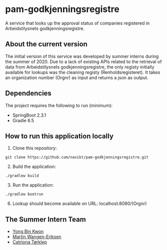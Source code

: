 # pam-godkjenningsregistre
A service that looks up the approval status of companies registered in Arbeidstilysnets godkjenningsregistre.

## About the current version
The initial version of this service was developed by summer interns during the summer of 2020. Due to a lack of existing APIs related to the retrieval of data from Arbeidstilysnets godkjenningsregistre, the only registy initially available for lookups was the cleaning registy (Renholdsregisteret). It takes an organization number (Orgnr) as input and returns a json as output.
 
## Dependencies
The project requires the following to run (minimum):
- SpringBoot 2.3.1
- Gradle 6.5

## How to run this application locally
1. Clone this repository:
```
git clone https://github.com/navikt/pam-godkjenningsregistre.git
```
2. Build the application:
```
./gradlew build
```
3. Run the application:
```
./gradlew bootrun
```
6. Lookup should become available on URL: localhost:8080/(Orgnr)

## The Summer Intern Team
* [Yong Bin Kwon](https://github.com/yongbinkwon)
* [Martin Wangen-Eriksen](https://github.com/martinwe001)
* [Catriona Tørklep](https://github.com/catriont)
